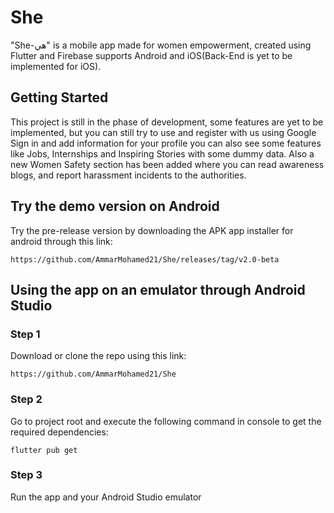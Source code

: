 # She
"She-هي" is a mobile app made for women empowerment, created using Flutter and Firebase supports Android and iOS(Back-End is yet to be implemented for iOS).

## Getting Started
This project is still in the phase of development, some features are yet to be implemented, but you can still try to use and register with us using Google Sign in and add information for your profile
you can also see some features like Jobs, Internships and Inspiring Stories with some dummy data.
Also a new Women Safety section has been added where you can read awareness blogs, and report harassment incidents to the authorities.

## Try the demo version on Android
Try the pre-release version by downloading the APK app installer for android through this link:

```
https://github.com/AmmarMohamed21/She/releases/tag/v2.0-beta
```

## Using the app on an emulator through Android Studio

### Step 1
Download or clone the repo using this link: 
```
https://github.com/AmmarMohamed21/She
```

### Step 2
Go to project root and execute the following command in console to get the required dependencies:

```
flutter pub get 
```

### Step 3
Run the app and your Android Studio emulator



